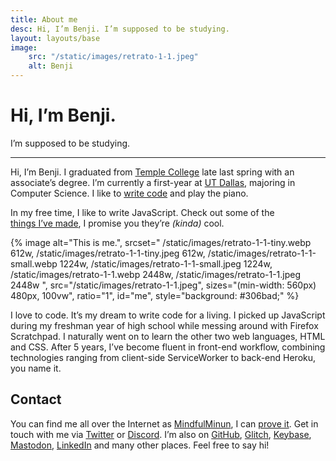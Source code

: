 ```yaml
---
title: About me
desc: Hi, I’m Benji. I’m supposed to be studying.
layout: layouts/base
image:
    src: "/static/images/retrato-1-1.jpeg"
    alt: Benji
---
```


# Hi, I’m Benji.

I’m supposed to be studying.

---

Hi, I’m Benji. <!-- You might know me as [@MindfulMinun][Twitter] online. --> I graduated from [Temple&nbsp;College][templejc] late last spring with an associate’s degree. I’m currently a first-year at [UT&nbsp;Dallas][utd], majoring in Computer Science. I like to [write&nbsp;code](/p/) and play the piano.


In my free time, I like to write JavaScript. Check out some of the <a href="/p/" class="callout-text">things&nbsp;I’ve&nbsp;made</a>, I promise you they’re *(kinda)* cool. 

{% image
    alt="This is me.",
    srcset="
        /static/images/retrato-1-1-tiny.webp 612w,
        /static/images/retrato-1-1-tiny.jpeg 612w,
        /static/images/retrato-1-1-small.webp 1224w,
        /static/images/retrato-1-1-small.jpeg 1224w,
        /static/images/retrato-1-1.webp 2448w,
        /static/images/retrato-1-1.jpeg 2448w
    ",
    src="/static/images/retrato-1-1.jpeg",
    sizes="(min-width: 560px) 480px, 100vw",
    ratio="1",
    id="me",
    style="background: #306bad;"
%}


I love to code. It’s my dream to write code for a living. I picked up JavaScript during my freshman year of high school while messing around with Firefox Scratchpad. I naturally went on to learn the other two web languages, HTML and CSS. After 5 years, I’ve become fluent in front-end workflow, combining technologies ranging from client-side ServiceWorker to back-end Heroku, you name it.

<section id="contact">

## Contact

You can find me all over the Internet as [MindfulMinun][Twitter], I can [prove it][Keybase]. Get in touch with me via [Twitter] or [Discord]. I’m also on [GitHub], [Glitch], [Keybase], [Mastodon], [LinkedIn] and many other places. Feel free to say hi!

</section>

[Twitter]: https://twitter.com/MindfulMinun
[GitHub]: https://github.com/MindfulMinun
[Glitch]: https://glitch.com/@MindfulMinun
[Keybase]: https://keybase.io/mindfulminun
[Discord]: http://discord.com/users/182536071064715264
[Mastodon]: https://mastodon.social/@mindfulminun
[LinkedIn]: https://www.linkedin.com/in/benji-cerda/
[templejc]: https://templejc.edu
[utd]: https://utdallas.edu
